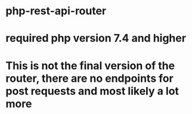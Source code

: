 # php-rest-api-router
# required php version 7.4 and higher
# This is not the final version of the router, there are no endpoints for post requests and most likely a lot more
